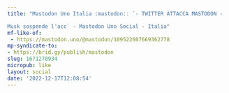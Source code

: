 ```yaml
---
title: "Mastodon Uno Italia :mastodon:: `- TWITTER ATTACCA MASTODON -

Musk sospende l'acc` - Mastodon Uno Social - Italia"
mf-like-of:
 - https://mastodon.uno/@mastodon/109522607669362778
mp-syndicate-to:
- https://brid.gy/publish/mastodon
slug: 1671278934
micropub: like
layout: social
date: '2022-12-17T12:08:54'
---
```

